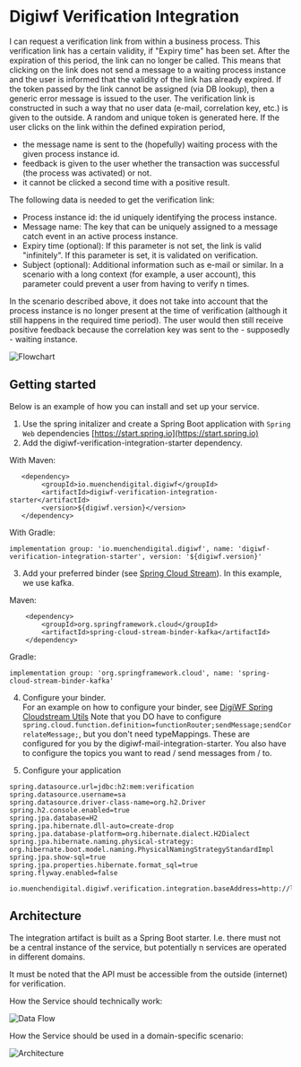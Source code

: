 # Digiwf Verification Integration


I can request a verification link from within a business process.
This verification link has a certain validity, if "Expiry time" has been set. After the expiration of this period, the link can no longer be called.
This means that clicking on the link does not send a message to a waiting process instance and the user is informed that the validity of the link has already expired.
If the token passed by the link cannot be assigned (via DB lookup), then a generic error message is issued to the user.
The verification link is constructed in such a way that no user data (e-mail, correlation key, etc.) is given to the outside. A random and unique token is generated here.
If the user clicks on the link within the defined expiration period,
* the message name is sent to the (hopefully) waiting process with the given process instance id.
* feedback is given to the user whether the transaction was successful (the process was activated) or not.
* it cannot be clicked a second time with a positive result.

The following data is needed to get the verification link:

* Process instance id: the id uniquely identifying the process instance.
* Message name: The key that can be uniquely assigned to a message catch event in an active process instance.
* Expiry time (optional): If this parameter is not set, the link is valid "infinitely". If this parameter is set, it is validated on verification.
* Subject (optional): Additional information such as e-mail or similar. In a scenario with a long context (for example, a user account), this parameter could prevent a user from having to verify n times.

In the scenario described above, it does not take into account that the process instance is no longer present at the time of verification (although it still happens in the required time period). The user would then still receive positive feedback because the correlation key was sent to the - supposedly - waiting instance.

![Flowchart](~@source/images/platform/integrations/verification/flowchart.png)

## Getting started

Below is an example of how you can install and set up your service.

1. Use the spring initalizer and create a Spring Boot application with `Spring Web`
   dependencies [https://start.spring.io](https://start.spring.io)
2. Add the digiwf-verification-integration-starter dependency.

With Maven:

```
   <dependency>
        <groupId>io.muenchendigital.digiwf</groupId>
        <artifactId>digiwf-verification-integration-starter</artifactId>
        <version>${digiwf.version}</version>
   </dependency>
```

With Gradle:

```
implementation group: 'io.muenchendigital.digiwf', name: 'digiwf-verification-integration-starter', version: '${digiwf.version}'
```

3. Add your preferred binder (see [Spring Cloud Stream](https://spring.io/projects/spring-cloud-stream)). In this
   example, we use kafka.

Maven:

 ```
     <dependency>
         <groupId>org.springframework.cloud</groupId>
         <artifactId>spring-cloud-stream-binder-kafka</artifactId>
     </dependency>
```

Gradle:

```
implementation group: 'org.springframework.cloud', name: 'spring-cloud-stream-binder-kafka'
```

4. Configure your binder.<br>
   For an example on how to configure your binder,
   see [DigiWF Spring Cloudstream Utils](https://github.com/it-at-m/digiwf-core/tree/dev/digiwf-libs/digiwf-spring-cloudstream-utils#getting-started)
   Note that you DO have to
   configure ```spring.cloud.function.definition=functionRouter;sendMessage;sendCorrelateMessage;```, but you don't need
   typeMappings. These are configured for you by the digiwf-mail-integration-starter. You also have to configure the
   topics you want to read / send messages from / to.

5. Configure your application

```
spring.datasource.url=jdbc:h2:mem:verification
spring.datasource.username=sa
spring.datasource.driver-class-name=org.h2.Driver
spring.h2.console.enabled=true
spring.jpa.database=H2
spring.jpa.hibernate.dll-auto=create-drop
spring.jpa.database-platform=org.hibernate.dialect.H2Dialect
spring.jpa.hibernate.naming.physical-strategy: org.hibernate.boot.model.naming.PhysicalNamingStrategyStandardImpl
spring.jpa.show-sql=true
spring.jpa.properties.hibernate.format_sql=true
spring.flyway.enabled=false

io.muenchendigital.digiwf.verification.integration.baseAddress=http://localhost:${server.port}
```

## Architecture

The integration artifact is built as a Spring Boot starter. I.e. there must not be a central instance of the service, but potentially n services are operated in different domains.

It must be noted that the API must be accessible from the outside (internet) for verification.

How the Service should technically work:

![Data Flow](~@source/images/platform/integrations/verification/dataflow.png)

How the Service should be used in a domain-specific scenario:

![Architecture](~@source/images/platform/integrations/verification/architecture.png)

